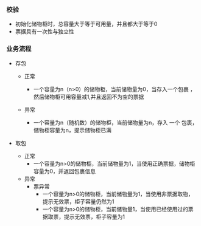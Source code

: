 
### 校验
-  初始化储物柜时，总容量大于等于可用量，并且都大于等于0
-  票据具有一次性与独立性

### 业务流程
- 存包
  - 正常

    - 一个容量为n（n>0）的储物柜，当前储物量为0，当存入一个包裹 ，然后储物柜可用容量减1,并且返回不为空的票据

  - 异常

    - 一个容量为n（随机数）的储物柜，当前储物量为n，存入 一个 包裹，储物柜容量为n，提示储物柜已满

      

- 取包

  - 正常
    - 一个容量为n>0的储物柜，当前储物量为1，当使用正确票据，储物柜容量为0，并返回包裹信息
  - 异常 
    - 票异常
      - 一个容量为n>0的储物柜，当前储物量为1，当使用非票据取物，提示无效票，柜子容量仍然为1
      - 一个容量为n>0的储物柜，当前储物量1，当使用已经使用过的票据取票，提示无效票，柜子容量为1